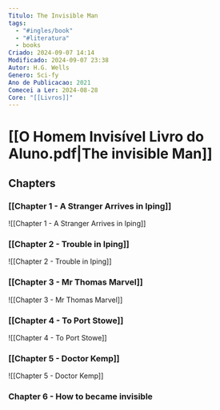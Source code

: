 ```yaml
---
Titulo: The Invisible Man
tags:
  - "#ingles/book"
  - "#literatura"
  - books
Criado: 2024-09-07 14:14
Modificado: 2024-09-07 23:38
Autor: H.G. Wells
Genero: Sci-fy
Ano de Publicacao: 2021
Comecei a Ler: 2024-08-28
Core: "[[Livros]]"
---
```

# [[O Homem Invisível Livro do Aluno.pdf|The invisible Man]]

## Chapters
### [[Chapter 1 - A Stranger Arrives in Iping]]
![[Chapter 1 - A Stranger Arrives in Iping]]
### [[Chapter 2 - Trouble in Iping]]
![[Chapter 2 - Trouble in Iping]]
### [[Chapter 3 - Mr Thomas Marvel]]
![[Chapter 3 - Mr Thomas Marvel]]
### [[Chapter 4 - To Port Stowe]]
![[Chapter 4 - To Port Stowe]]
### [[Chapter 5 -  Doctor Kemp]]
![[Chapter 5 -  Doctor Kemp]]

### Chapter 6 - How to became invisible
